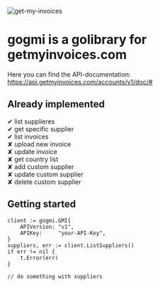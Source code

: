 ![get-my-invoices](https://www.getmyinvoices.com/wp-content/uploads/2016/04/logo_login.png)

# gogmi is a golibrary for getmyinvoices.com

Here you can find the API-documentation: https://api.getmyinvoices.com/accounts/v1/doc/#

## Already implemented

✔ list supplieres  
✔ get specific supplier  
✔ list invoices  
✘ upload new invoice  
✘ update invoice  
✘ get country list  
✘ add custom supplier  
✘ update custom supplier  
✘ delete custom supplier  

## Getting started

```golang
client := gogmi.GMI{
    APIVersion: "v1",
    APIKey:     "your-API-Key",
}
suppliers, err := client.ListSuppliers()
if err != nil {
    t.Error(err)
}

// do something with suppliers
```

